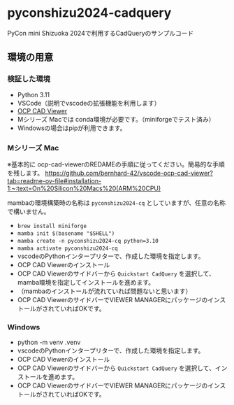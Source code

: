 # pyconshizu2024-cadquery

PyCon mini Shizuoka 2024で利用するCadQueryのサンプルコード

## 環境の用意

### 検証した環境

* Python 3.11
* VSCode（説明でvscodeの拡張機能を利用します）
* [OCP CAD Viewer](https://marketplace.visualstudio.com/items?itemName=bernhard-42.ocp-cad-viewer)
* Mシリーズ Macでは conda環境が必要です。（miniforgeでテスト済み）
* Windowsの場合はpipが利用できます。

### Mシリーズ Mac

※基本的に ocp-cad-viewerのREDAMEの手順に従ってください。簡易的な手順を残します。
<https://github.com/bernhard-42/vscode-ocp-cad-viewer?tab=readme-ov-file#installation-1:~:text=On%20Silicon%20Macs%20(ARM%20CPU)>

mambaの環境構築時の名称は `pyconshizu2024-cq` としていますが、任意の名称で構いません。

* `brew install miniforge`
* `mamba init $(basename "$SHELL")`
* `mamba create -n pyconshizu2024-cq python=3.10`
* `mamba activate pyconshizu2024-cq`
* vscodeのPythonインタープリターで、作成した環境を指定します。
* OCP CAD Viewerのインストール
* OCP CAD Viewerのサイドバーから `Quickstart CadQuery` を選択して、mamba環境を指定してインストールを進めます。
* （mambaのインストールが流れていれば問題ないと思います）
* OCP CAD ViewerのサイドバーでVIEWER MANAGERにパッケージのインストールがされていればOKです。

### Windows

* python -m venv .venv
* vscodeのPythonインタープリターで、作成した環境を指定します。
* OCP CAD Viewerのインストール
* OCP CAD Viewerのサイドバーから `Quickstart CadQuery` を選択して、インストールを進めます。
* OCP CAD ViewerのサイドバーでVIEWER MANAGERにパッケージのインストールがされていればOKです。
